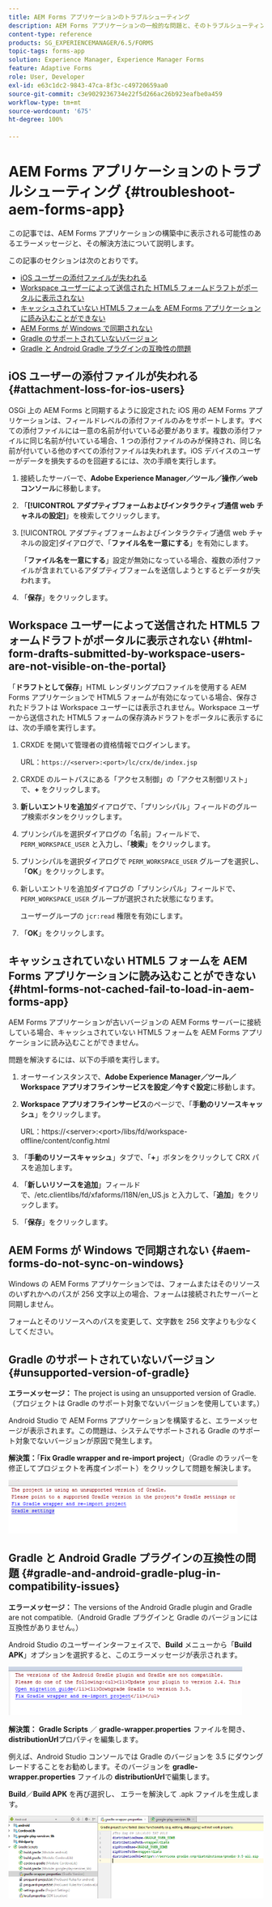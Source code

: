 ```yaml
---
title: AEM Forms アプリケーションのトラブルシューティング
description: AEM Forms アプリケーションの一般的な問題と、そのトラブルシューティングについて説明します。
content-type: reference
products: SG_EXPERIENCEMANAGER/6.5/FORMS
topic-tags: forms-app
solution: Experience Manager, Experience Manager Forms
feature: Adaptive Forms
role: User, Developer
exl-id: e63c1dc2-9843-47ca-8f3c-c49720659aa0
source-git-commit: c3e9029236734e22f5d266ac26b923eafbe0a459
workflow-type: tm+mt
source-wordcount: '675'
ht-degree: 100%

---
```


# AEM Forms アプリケーションのトラブルシューティング {#troubleshoot-aem-forms-app}

この記事では、AEM Forms アプリケーションの構築中に表示される可能性のあるエラーメッセージと、その解決方法について説明します。

この記事のセクションは次のとおりです。

* [iOS ユーザーの添付ファイルが失われる](/help/forms/using/issues-aem-forms-app.md#attachment-loss-for-ios-users)
* [Workspace ユーザーによって送信された HTML5 フォームドラフトがポータルに表示されない](/help/forms/using/issues-aem-forms-app.md#html-form-drafts-submitted-by-workspace-users-are-not-visible-on-the-portal)
* [キャッシュされていない HTML5 フォームを AEM Forms アプリケーションに読み込むことができない](/help/forms/using/issues-aem-forms-app.md#html-forms-not-cached-fail-to-load-in-aem-forms-app)
* [AEM Forms が Windows で同期されない](/help/forms/using/issues-aem-forms-app.md#aem-forms-do-not-sync-on-windows)
* [Gradle のサポートされていないバージョン](/help/forms/using/issues-aem-forms-app.md#unsupported-version-of-gradle)
* [Gradle と Android Gradle プラグインの互換性の問題](/help/forms/using/issues-aem-forms-app.md#gradle-and-android-gradle-plug-in-compatibility-issues)

## iOS ユーザーの添付ファイルが失われる {#attachment-loss-for-ios-users}

OSGi 上の AEM Forms と同期するように設定された iOS 用の AEM Forms アプリケーションは、フィールドレベルの添付ファイルのみをサポートします。すべての添付ファイルには一意の名前が付いている必要があります。複数の添付ファイルに同じ名前が付いている場合、1 つの添付ファイルのみが保持され、同じ名前が付いている他のすべての添付ファイルは失われます。iOS デバイスのユーザーがデータを損失するのを回避するには、次の手順を実行します。

1. 接続したサーバーで、**Adobe Experience Manager／ツール／操作／web コンソール**&#x200B;に移動します。
1. 「**[!UICONTROL アダプティブフォームおよびインタラクティブ通信 web チャネルの設定]**」を検索してクリックします。
1. [!UICONTROL アダプティブフォームおよびインタラクティブ通信 web チャネルの設定]ダイアログで、「**ファイル名を一意にする**」を有効にします。

   「**ファイル名を一意にする**」設定が無効になっている場合、複数の添付ファイルが含まれているアダプティブフォームを送信しようとするとデータが失われます。

1. 「**保存**」をクリックします。

## Workspace ユーザーによって送信された HTML5 フォームドラフトがポータルに表示されない {#html-form-drafts-submitted-by-workspace-users-are-not-visible-on-the-portal}

「**ドラフトとして保存**」HTML レンダリングプロファイルを使用する AEM Forms アプリケーションで HTML5 フォームが有効になっている場合、保存されたドラフトは Workspace ユーザーには表示されません。Workspace ユーザーから送信された HTML5 フォームの保存済みドラフトをポータルに表示するには、次の手順を実行します。

1. CRXDE を開いて管理者の資格情報でログインします。

   URL：`https://<server>:<port>/lc/crx/de/index.jsp`

1. CRXDE のルートパスにある「アクセス制御」の「アクセス制御リスト」で、**+** をクリックします。
1. **新しいエントリを追加**&#x200B;ダイアログで、「プリンシパル」フィールドのグループ検索ボタンをクリックします。
1. プリンシパルを選択ダイアログの「名前」フィールドで、`PERM_WORKSPACE_USER` と入力し、「**検索**」をクリックします。
1. プリンシパルを選択ダイアログで `PERM_WORKSPACE_USER` グループを選択し、「**OK**」をクリックします。
1. 新しいエントリを追加ダイアログの「プリンシパル」フィールドで、`PERM_WORKSPACE_USER` グループが選択された状態になります。

   ユーザーグループの `jcr:read` 権限を有効にします。

1. 「**OK**」をクリックします。

## キャッシュされていない HTML5 フォームを AEM Forms アプリケーションに読み込むことができない {#html-forms-not-cached-fail-to-load-in-aem-forms-app}

AEM Forms アプリケーションが古いバージョンの AEM Forms サーバーに接続している場合、キャッシュされていない HTML5 フォームを AEM Forms アプリケーションに読み込むことができません。

問題を解決するには、以下の手順を実行します。

1. オーサーインスタンスで、**Adobe Experience Manager／ツール／Workspace アプリオフラインサービスを設定／今すぐ設定**&#x200B;に移動します。
1. **Workspace アプリオフラインサービス**&#x200B;のページで、「**手動のリソースキャッシュ**」をクリックします。

   URL：https://&lt;server>:&lt;port>/libs/fd/workspace-offline/content/config.html

1. 「**手動のリソースキャッシュ**」タブで、「**+**」ボタンをクリックして CRX パスを追加します。
1. 「**新しいリソースを追加**」フィールドで、/etc.clientlibs/fd/xfaforms/I18N/en_US.js と入力して、「**追加**」をクリックします。
1. 「**保存**」をクリックします。

## AEM Forms が Windows で同期されない {#aem-forms-do-not-sync-on-windows}

Windows の AEM Forms アプリケーションでは、フォームまたはそのリソースのいずれかへのパスが 256 文字以上の場合、フォームは接続されたサーバーと同期しません。

フォームとそのリソースへのパスを変更して、文字数を 256 文字よりも少なくしてください。

## Gradle のサポートされていないバージョン {#unsupported-version-of-gradle}

**エラーメッセージ：** The project is using an unsupported version of Gradle.（プロジェクトは Gradle のサポート対象でないバージョンを使用しています。）

Android Studio で AEM Forms アプリケーションを構築すると、エラーメッセージが表示されます。この問題は、システムでサポートされる Gradle のサポート対象でないバージョンが原因で発生します。

**解決策：**「**Fix Gradle wrapper and re-import project**」（Gradle のラッパーを修正してプロジェクトを再度インポート）をクリックして問題を解決します。

![gradle_unsupported_version](assets/gradle_unsupported_version.png)

## Gradle と Android Gradle プラグインの互換性の問題 {#gradle-and-android-gradle-plug-in-compatibility-issues}

**エラーメッセージ：** The versions of the Android Gradle plugin and Gradle are not compatible.（Android Gradle プラグインと Gradle のバージョンには互換性がありません。）

Android Studio のユーザーインターフェイスで、**Build** メニューから「**Build APK**」オプションを選択すると、このエラーメッセージが表示されます。

![gradle_plugin_compatibility](assets/gradle_plugin_compatibility.png)

**解決策：** **Gradle Scripts** ／ **gradle-wrapper.properties** ファイルを開き、**distributionUrl**&#x200B;プロパティを編集します。

例えば、Android Studio コンソールでは Gradle のバージョンを 3.5 にダウングレードすることをお勧めします。そのバージョンを **gradle-wrapper.properties** ファイルの **distributionUrl**&#x200B;で編集します。

**Build**／**Build APK** を再び選択し、 エラーを解決して .apk ファイルを生成します。

![gradle_wrapper_properties](assets/gradle_wrapper_properties.png)

